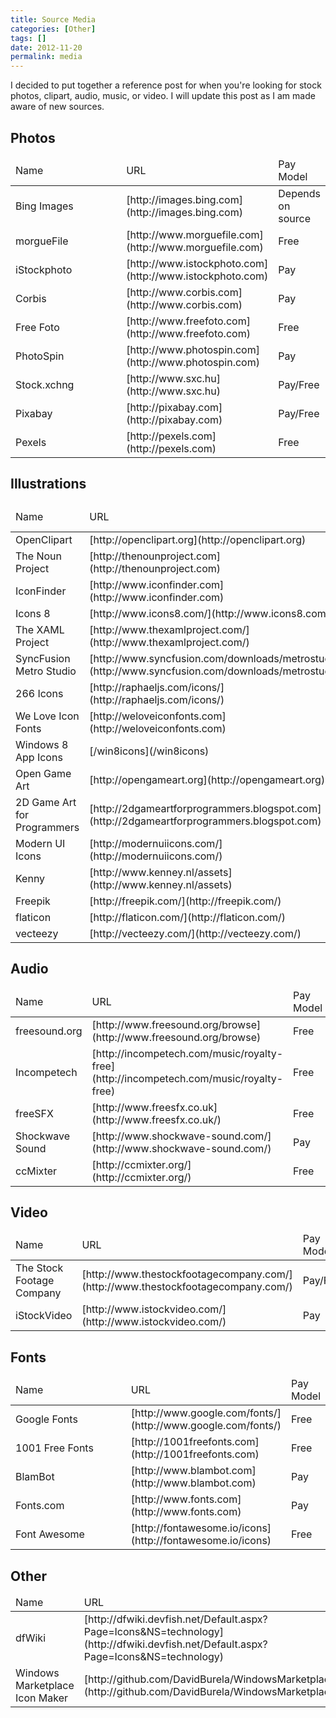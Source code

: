 ```yaml
---
title: Source Media
categories: [Other]
tags: []
date: 2012-11-20
permalink: media
---
```


I decided to put together a reference post for when you&#39;re looking for stock photos, clipart, audio, music, or video. I will update this post as I am made aware of new sources.
<!-- xmore -->

## Photos

<table class="standard">
	<thead>
		<tr>
			<td>Name</td>
			<td>URL</td>
			<td>Pay Model</td>
		</tr>
	</thead>
	<tbody>
		<tr>
			<td style="width: 200px;">Bing Images</td>
			<td>[http://images.bing.com](http://images.bing.com)</td>
			<td>Depends on source</td>
		</tr>
		<tr>
			<td>morgueFile</td>
			<td>[http://www.morguefile.com](http://www.morguefile.com)</td>
			<td>Free</td>
		</tr>
		<tr>
			<td>iStockphoto</td>
			<td>[http://www.istockphoto.com](http://www.istockphoto.com)</td>
			<td>Pay</td>
		</tr>
		<tr>
			<td>Corbis</td>
			<td>[http://www.corbis.com](http://www.corbis.com)</td>
			<td>Pay</td>
		</tr>
		<tr>
			<td>Free Foto</td>
			<td>[http://www.freefoto.com](http://www.freefoto.com)</td>
			<td>Free</td>
		</tr>
		<tr>
			<td>PhotoSpin</td>
			<td>[http://www.photospin.com](http://www.photospin.com)</td>
			<td>Pay</td>
		</tr>
		<tr>
			<td>Stock.xchng</td>
			<td>[http://www.sxc.hu](http://www.sxc.hu)</td>
			<td>Pay/Free</td>
		</tr>
		<tr>
			<td>Pixabay</td>
			<td>[http://pixabay.com](http://pixabay.com)</td>
			<td>Pay/Free</td>
		</tr>
		<tr>
			<td>Pexels</td>
			<td>[http://pexels.com](http://pexels.com)</td>
			<td>Free</td>
		</tr>
	</tbody>
</table>
 

## Illustrations

<table class="standard">
	<thead>
		<tr>
			<td>Name</td>
			<td>URL</td>
			<td>Pay Model</td>
		</tr>
	</thead>
	<tbody>
		<tr>
			<td style="width: 200px;">OpenClipart</td>
			<td>[http://openclipart.org](http://openclipart.org)</td>
			<td>Free</td>
		</tr>
		<tr>
			<td>The Noun Project</td>
			<td>[http://thenounproject.com](http://thenounproject.com)</td>
			<td>Free</td>
		</tr>
		<tr>
			<td>IconFinder</td>
			<td>[http://www.iconfinder.com](http://www.iconfinder.com)</td>
			<td>Free</td>
		</tr>
		<tr>
			<td>Icons 8</td>
			<td>[http://www.icons8.com/](http://www.icons8.com/)</td>
			<td>Free</td>
		</tr>
		<tr>
			<td>The XAML Project</td>
			<td>[http://www.thexamlproject.com/](http://www.thexamlproject.com/)</td>
			<td>Free</td>
		</tr>
		<tr>
			<td>SyncFusion Metro Studio</td>
			<td>[http://www.syncfusion.com/downloads/metrostudio](http://www.syncfusion.com/downloads/metrostudio)</td>
			<td>Free</td>
		</tr>
		<tr>
			<td>266 Icons</td>
			<td>[http://raphaeljs.com/icons/](http://raphaeljs.com/icons/)</td>
		</tr>
		<tr>
			<td>We Love Icon Fonts</td>
			<td>[http://weloveiconfonts.com](http://weloveiconfonts.com)</td>
		</tr>
		<tr>
			<td>Windows 8 App Icons</td>
			<td>[/win8icons](/win8icons)</td>
			<td>Free</td>
		</tr>
		<tr>
			<td>Open Game Art</td>
			<td>[http://opengameart.org](http://opengameart.org)</td>
			<td>Free</td>
		</tr>
		<tr>
			<td>2D Game Art for Programmers</td>
			<td>[http://2dgameartforprogrammers.blogspot.com](http://2dgameartforprogrammers.blogspot.com)</td>
			<td>Free</td>
		</tr>
		<tr>
			<td>Modern UI Icons</td>
			<td>[http://modernuiicons.com/](http://modernuiicons.com/)</td>
			<td>Free</td>
		</tr>
		<tr>
			<td>Kenny</td>
			<td>[http://www.kenney.nl/assets](http://www.kenney.nl/assets)</td>
			<td>Free</td>
		</tr>
		<tr>
			<td>Freepik</td>
			<td>[http://freepik.com/](http://freepik.com/)</td>
			<td>Pay/Free</td>
		</tr>
		<tr>
			<td>flaticon</td>
			<td>[http://flaticon.com/](http://flaticon.com/)</td>
			<td>Pay/Free</td>
		</tr>
		<tr>
			<td>vecteezy</td>
			<td>[http://vecteezy.com/](http://vecteezy.com/)</td>
			<td>Pay/Free</td>
		</tr>
	</tbody>
</table>
 

## Audio

<table class="standard">
	<thead>
		<tr>
			<td>Name</td>
			<td>URL</td>
			<td>Pay Model</td>
		</tr>
	</thead>
	<tbody>
		<tr>
			<td style="width: 200px;">freesound.org</td>
			<td>[http://www.freesound.org/browse](http://www.freesound.org/browse)</td>
			<td>Free</td>
		</tr>
		<tr>
			<td>Incompetech</td>
			<td>[http://incompetech.com/music/royalty-free](http://incompetech.com/music/royalty-free)</td>
			<td>Free</td>
		</tr>
		<tr>
			<td>freeSFX</td>
			<td>[http://www.freesfx.co.uk](http://www.freesfx.co.uk/)</td>
			<td>Free</td>
		</tr>
		<tr>
			<td>Shockwave Sound</td>
			<td>[http://www.shockwave-sound.com/](http://www.shockwave-sound.com/)</td>
			<td>Pay</td>
		</tr>
		<tr>
			<td>ccMixter</td>
			<td>[http://ccmixter.org/](http://ccmixter.org/)</td>
			<td>Free</td>
		</tr>
	</tbody>
</table>
 

## Video

<table class="standard">
	<thead>
		<tr>
			<td>Name</td>
			<td>URL</td>
			<td>Pay Model</td>
		</tr>
	</thead>
	<tbody>
		<tr>
			<td style="width: 200px;">The Stock Footage Company</td>
			<td>[http://www.thestockfootagecompany.com/](http://www.thestockfootagecompany.com/)</td>
			<td>Pay/Free</td>
		</tr>
		<tr>
			<td style="width: 200px;">iStockVideo</td>
			<td>[http://www.istockvideo.com/](http://www.istockvideo.com/)</td>
			<td>Pay</td>
		</tr>
	</tbody>
</table>
 

## Fonts

<table class="standard">
	<thead>
		<tr>
			<td>Name</td>
			<td>URL</td>
			<td>Pay Model</td>
		</tr>
	</thead>
	<tbody>
		<tr>
			<td style="width: 200px;">Google Fonts</td>
			<td>[http://www.google.com/fonts/](http://www.google.com/fonts/)</td>
			<td>Free</td>
		</tr>
		<tr>
			<td style="width: 200px;">1001 Free Fonts</td>
			<td>[http://1001freefonts.com](http://1001freefonts.com)</td>
			<td>Free</td>
		</tr>
		<tr>
			<td style="width: 200px;">BlamBot</td>
			<td>[http://www.blambot.com](http://www.blambot.com)</td>
			<td>Pay</td>
		</tr>
		<tr>
			<td style="width: 200px;">Fonts.com</td>
			<td>[http://www.fonts.com](http://www.fonts.com)</td>
			<td>Pay</td>
		</tr>
		<tr>
			<td style="width: 200px;">Font Awesome</td>
			<td>[http://fontawesome.io/icons](http://fontawesome.io/icons)</td>
			<td>Free</td>
		</tr>
	</tbody>
</table>
 

## Other

<table class="standard">
	<thead>
		<tr>
			<td>Name</td>
			<td>URL</td>
			<td> </td>
		</tr>
	</thead>
	<tbody>
		<tr>
			<td style="width: 200px;">dfWiki</td>
			<td>[http://dfwiki.devfish.net/Default.aspx?Page=Icons&amp;NS=technology](http://dfwiki.devfish.net/Default.aspx?Page=Icons&amp;NS=technology)</td>
		</tr>
		<tr>
			<td>Windows Marketplace Icon Maker</td>
			<td>[http://github.com/DavidBurela/WindowsMarketplaceIconMaker](http://github.com/DavidBurela/WindowsMarketplaceIconMaker)</td>
		</tr>
	</tbody>
</table>